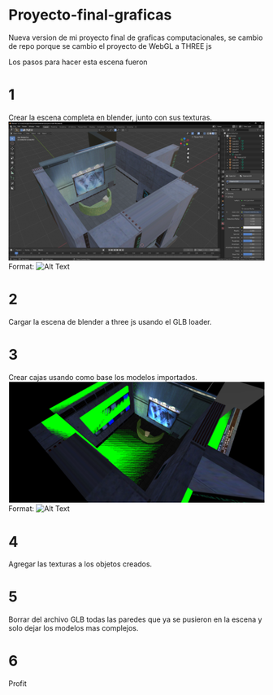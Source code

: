 # Proyecto-final-graficas
Nueva version de mi proyecto final de graficas computacionales, se cambio de repo porque se cambio el proyecto de WebGL a THREE js

Los pasos para hacer esta escena fueron
# 1
Crear la escena completa en blender, junto con sus texturas.
![Escena en blender](/images/blender.png)
Format: ![Alt Text](url)
# 2
Cargar la escena de blender a three js usando el GLB loader.
# 3
Crear cajas usando como base los modelos importados.
![Overlap de texturs](/images/green-overlap.png)
Format: ![Alt Text](url)
# 4
Agregar las texturas a los objetos creados.
# 5
Borrar del archivo GLB todas las paredes que ya se pusieron en la escena y solo dejar los modelos mas complejos.
# 6
Profit

